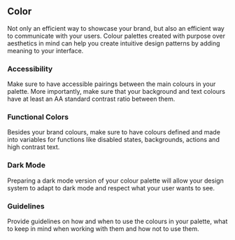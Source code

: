 ## Color
Not only an efficient way to showcase your brand, but also an efficient way to communicate with your users. Colour palettes created with purpose over aesthetics in mind can help you create intuitive design patterns by adding meaning to your interface.

### Accessibility
Make sure to have accessible pairings between the main colours in your palette. More importantly, make sure that your background and text colours have at least an AA standard contrast ratio between them.
### Functional Colors
Besides your brand colours, make sure to have colours defined and made into variables for functions like disabled states, backgrounds, actions and high contrast text.
### Dark Mode
Preparing a dark mode version of your colour palette will allow your design system to adapt to dark mode and respect what your user wants to see.

### Guidelines
Provide guidelines on how and when to use the colours in your palette, what to keep in mind when working with them and how not to use them.
